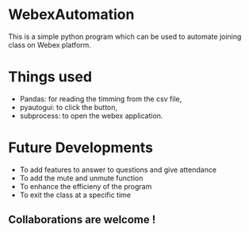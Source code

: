 # WebexAutomation
This is a simple python program which can be used to automate joining class on Webex platform.

# Things used

- Pandas: for reading the timming from the csv file,
- pyautogui: to click the button,
- subprocess: to open the webex application.

# Future Developments

- To add features to answer to questions and give attendance
- To add the mute and unmute function
- To enhance the efficieny of the program
- To exit the class at a specific time

## Collaborations are welcome !

